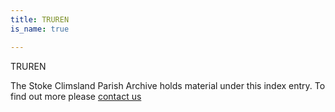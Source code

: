 ```yaml
---
title: TRUREN
is_name: true

---
```


TRUREN


The Stoke Climsland Parish Archive holds material under this index entry. To find out more please [contact us](/contact/)
